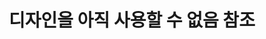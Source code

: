---
layout: default
title: 디자인을 아직 사용할 수 없음 참조
nav_order: 19
permalink: /docs/assemblies/designs/design_not_yet_available_reference
parent: 디자인
grand_parent: 조립품
---